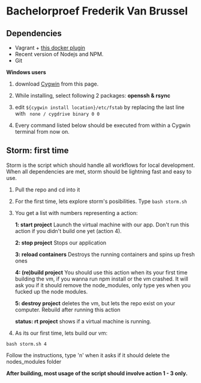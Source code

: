 Bachelorproef Frederik Van Brussel
===================

Dependencies
----------
 - Vagrant + [this docker plugin](https://github.com/leighmcculloch/vagrant-docker-compose)
 - Recent version of Nodejs and NPM. 
 - Git 

**Windows users**

1. download [Cygwin](https://www.cygwin.com/) from this page.

2.  While installing, select following 2 packages: **openssh & rsync**

3. edit  `` ${cygwin install location}/etc/fstab `` by replacing the last line with ` none / cygdrive binary 0 0`

4. Every command listed below should be executed from within a Cygwin terminal from now on.

Storm: first time
-------------
Storm is the script which should handle all workflows for local development. When all dependencies are met, storm should be lightning fast and easy to use.

1. Pull the repo and cd into it

2. For the first time, lets explore storm's posibilities. 
   Type `bash storm.sh`
   
3. You get a list with numbers representing a action:

    **1: start project**
    Launch the virtual machine with our app. Don't run this action if you didn't build one yet (action 4).
    
    **2: stop project**
    Stops our application
    
    **3: reload containers**
    Destroys the running containers and spins up fresh ones
    
    **4: (re)build project**
    You should use this action when its your first time building the vm, if you wanna run npm install or the vm crashed. 
    It will ask you if it should remove the node_modules, only type yes when you fucked up the node modules.
    
    **5: destroy project** 
    deletes the vm, but lets the repo exist on your computer. Rebuild after running this action
    
    **status: rt project**
    shows if a virtual machine is running.
    
4. As  its our first time, lets build our vm:

`bash storm.sh 4`

Follow the instructions, type 'n' when it asks if it should delete the nodes_modules folder


**After building, most usage of the script should involve action 1 - 3 only.**
